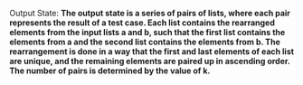 Output State: **The output state is a series of pairs of lists, where each pair represents the result of a test case. Each list contains the rearranged elements from the input lists a and b, such that the first list contains the elements from a and the second list contains the elements from b. The rearrangement is done in a way that the first and last elements of each list are unique, and the remaining elements are paired up in ascending order. The number of pairs is determined by the value of k.**